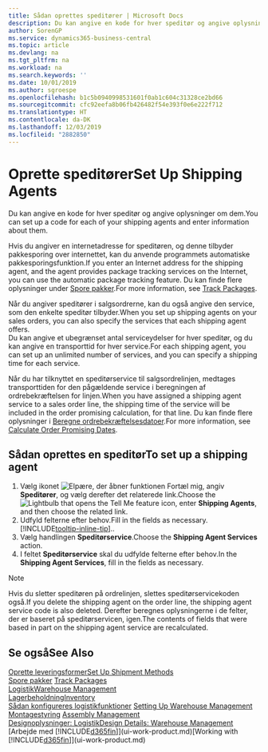```yaml
---
title: Sådan oprettes speditører | Microsoft Docs
description: Du kan angive en kode for hver speditør og angive oplysninger om dem.
author: SorenGP
ms.service: dynamics365-business-central
ms.topic: article
ms.devlang: na
ms.tgt_pltfrm: na
ms.workload: na
ms.search.keywords: ''
ms.date: 10/01/2019
ms.author: sgroespe
ms.openlocfilehash: b1c5b0940998531601f0ab1c604c31328ce2bd66
ms.sourcegitcommit: cfc92eefa8b06fb426482f54e393f0e6e222f712
ms.translationtype: HT
ms.contentlocale: da-DK
ms.lasthandoff: 12/03/2019
ms.locfileid: "2882850"
---
```

# <a name="set-up-shipping-agents"></a><span data-ttu-id="9ed1d-103">Oprette speditører</span><span class="sxs-lookup"><span data-stu-id="9ed1d-103">Set Up Shipping Agents</span></span>
<span data-ttu-id="9ed1d-104">Du kan angive en kode for hver speditør og angive oplysninger om dem.</span><span class="sxs-lookup"><span data-stu-id="9ed1d-104">You can set up a code for each of your shipping agents and enter information about them.</span></span>  

<span data-ttu-id="9ed1d-105">Hvis du angiver en internetadresse for speditøren, og denne tilbyder pakkesporing over internettet, kan du anvende programmets automatiske pakkesporingsfunktion.</span><span class="sxs-lookup"><span data-stu-id="9ed1d-105">If you enter an Internet address for the shipping agent, and the agent provides package tracking services on the Internet, you can use the automatic package tracking feature.</span></span> <span data-ttu-id="9ed1d-106">Du kan finde flere oplysninger under [Spore pakker](sales-how-track-packages.md).</span><span class="sxs-lookup"><span data-stu-id="9ed1d-106">For more information, see [Track Packages](sales-how-track-packages.md).</span></span>

<span data-ttu-id="9ed1d-107">Når du angiver speditører i salgsordrerne, kan du også angive den service, som den enkelte speditør tilbyder.</span><span class="sxs-lookup"><span data-stu-id="9ed1d-107">When you set up shipping agents on your sales orders, you can also specify the services that each shipping agent offers.</span></span>  
<span data-ttu-id="9ed1d-108">Du kan angive et ubegrænset antal serviceydelser for hver speditør, og du kan angive en transporttid for hver service.</span><span class="sxs-lookup"><span data-stu-id="9ed1d-108">For each shipping agent, you can set up an unlimited number of services, and you can specify a shipping time for each service.</span></span>  

<span data-ttu-id="9ed1d-109">Når du har tilknyttet en speditørservice til salgsordrelinjen, medtages transporttiden for den pågældende service i beregningen af ordrebekræftelsen for linjen.</span><span class="sxs-lookup"><span data-stu-id="9ed1d-109">When you have assigned a shipping agent service to a sales order line, the shipping time of the service will be included in the order promising calculation, for that line.</span></span> <span data-ttu-id="9ed1d-110">Du kan finde flere oplysninger i [Beregne ordrebekræftelsesdatoer](sales-how-to-calculate-order-promising-dates.md).</span><span class="sxs-lookup"><span data-stu-id="9ed1d-110">For more information, see [Calculate Order Promising Dates](sales-how-to-calculate-order-promising-dates.md).</span></span>

## <a name="to-set-up-a-shipping-agent"></a><span data-ttu-id="9ed1d-111">Sådan oprettes en speditør</span><span class="sxs-lookup"><span data-stu-id="9ed1d-111">To set up a shipping agent</span></span>  
1.  <span data-ttu-id="9ed1d-112">Vælg ikonet ![Elpære, der åbner funktionen Fortæl mig](media/ui-search/search_small.png "Fortæl mig, hvad du vil foretage dig"), angiv **Speditører**, og vælg derefter det relaterede link.</span><span class="sxs-lookup"><span data-stu-id="9ed1d-112">Choose the ![Lightbulb that opens the Tell Me feature](media/ui-search/search_small.png "Tell me what you want to do") icon, enter **Shipping Agents**, and then choose the related link.</span></span>  
2.  <span data-ttu-id="9ed1d-113">Udfyld felterne efter behov.</span><span class="sxs-lookup"><span data-stu-id="9ed1d-113">Fill in the fields as necessary.</span></span> [!INCLUDE[tooltip-inline-tip](includes/tooltip-inline-tip_md.md)]<span data-ttu-id="9ed1d-114">.</span><span class="sxs-lookup"><span data-stu-id="9ed1d-114">.</span></span>  
3.  <span data-ttu-id="9ed1d-115">Vælg handlingen **Speditørservice**.</span><span class="sxs-lookup"><span data-stu-id="9ed1d-115">Choose the **Shipping Agent Services** action.</span></span>
4. <span data-ttu-id="9ed1d-116">I feltet **Speditørservice** skal du udfylde felterne efter behov.</span><span class="sxs-lookup"><span data-stu-id="9ed1d-116">In the **Shipping Agent Services**, fill in the fields as necessary.</span></span>

> [!NOTE]  
>  <span data-ttu-id="9ed1d-117">Hvis du sletter speditøren på ordrelinjen, slettes speditørservicekoden også.</span><span class="sxs-lookup"><span data-stu-id="9ed1d-117">If you delete the shipping agent on the order line, the shipping agent service code is also deleted.</span></span> <span data-ttu-id="9ed1d-118">Derefter beregnes oplysningerne i de felter, der er baseret på speditørservicen, igen.</span><span class="sxs-lookup"><span data-stu-id="9ed1d-118">The contents of fields that were based in part on the shipping agent service are recalculated.</span></span>  

## <a name="see-also"></a><span data-ttu-id="9ed1d-119">Se også</span><span class="sxs-lookup"><span data-stu-id="9ed1d-119">See Also</span></span>
[<span data-ttu-id="9ed1d-120">Oprette leveringsformer</span><span class="sxs-lookup"><span data-stu-id="9ed1d-120">Set Up Shipment Methods</span></span>](sales-how-set-up-shipment-methods.md)  
<span data-ttu-id="9ed1d-121">[Spore pakker](sales-how-track-packages.md)  </span><span class="sxs-lookup"><span data-stu-id="9ed1d-121">[Track Packages](sales-how-track-packages.md)  </span></span>  
[<span data-ttu-id="9ed1d-122">Logistik</span><span class="sxs-lookup"><span data-stu-id="9ed1d-122">Warehouse Management</span></span>](warehouse-manage-warehouse.md)  
[<span data-ttu-id="9ed1d-123">Lagerbeholdning</span><span class="sxs-lookup"><span data-stu-id="9ed1d-123">Inventory</span></span>](inventory-manage-inventory.md)  
<span data-ttu-id="9ed1d-124">[Sådan konfigureres logistikfunktioner](warehouse-setup-warehouse.md)   </span><span class="sxs-lookup"><span data-stu-id="9ed1d-124">[Setting Up Warehouse Management](warehouse-setup-warehouse.md)   </span></span>  
<span data-ttu-id="9ed1d-125">[Montagestyring](assembly-assemble-items.md)  </span><span class="sxs-lookup"><span data-stu-id="9ed1d-125">[Assembly Management](assembly-assemble-items.md)  </span></span>  
[<span data-ttu-id="9ed1d-126">Designoplysninger: Logistik</span><span class="sxs-lookup"><span data-stu-id="9ed1d-126">Design Details: Warehouse Management</span></span>](design-details-warehouse-management.md)  
<span data-ttu-id="9ed1d-127">[Arbejde med [!INCLUDE[d365fin](includes/d365fin_md.md)]](ui-work-product.md)</span><span class="sxs-lookup"><span data-stu-id="9ed1d-127">[Working with [!INCLUDE[d365fin](includes/d365fin_md.md)]](ui-work-product.md)</span></span>  
